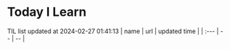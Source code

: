 # Today I Learn 
TIL list updated at 2024-02-27 01:41:13
| name | url | updated time |
| :--- | -- | -- |
